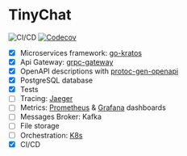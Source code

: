 # TinyChat

![CI/CD](https://github.com/gusarow4321/TinyChat/workflows/CI/CD/badge.svg)
[![Codecov](https://img.shields.io/codecov/c/github/gusarow4321/TinyChat)](https://codecov.io/gh/gusarow4321/TinyChat)

- [x] Microservices framework: [go-kratos](https://github.com/go-kratos/kratos)
- [x] Api Gateway: [grpc-gateway](https://github.com/grpc-ecosystem/grpc-gateway)
- [x] OpenAPI descriptions with [protoc-gen-openapi](https://github.com/google/gnostic/tree/main/cmd/protoc-gen-openapi)
- [x] PostgreSQL database
- [x] Tests
- [ ] Tracing: [Jaeger](https://www.jaegertracing.io/)
- [ ] Metrics: [Prometheus](https://prometheus.io/) & [Grafana](https://grafana.com/) dashboards
- [ ] Messages Broker: Kafka
- [ ] File storage
- [ ] Orchestration: [K8s](https://kubernetes.io/)
- [x] CI/CD